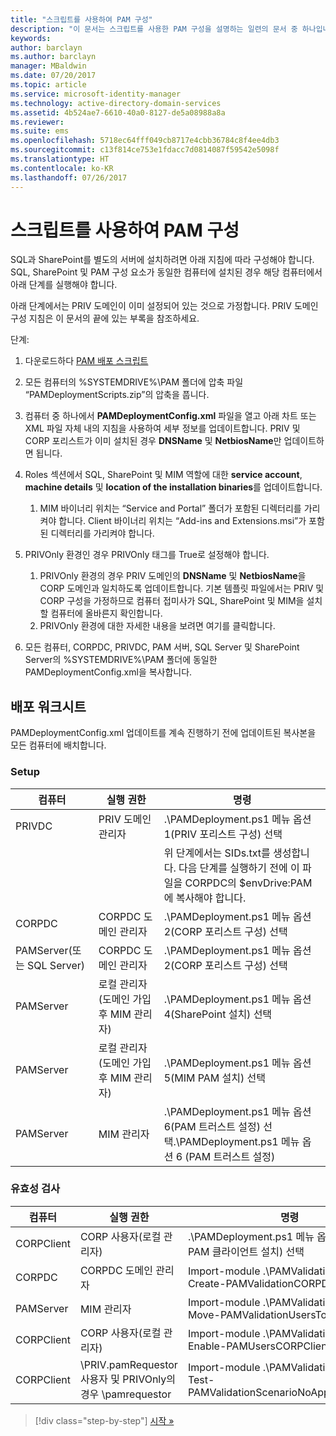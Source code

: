 ```yaml
---
title: "스크립트를 사용하여 PAM 구성"
description: "이 문서는 스크립트를 사용한 PAM 구성을 설명하는 일련의 문서 중 하나입니다. 여기서는 PAM 배포 스크립트에서 사용하는 XML 파일을 수정하는 방법을 설명합니다."
keywords: 
author: barclayn
ms.author: barclayn
manager: MBaldwin
ms.date: 07/20/2017
ms.topic: article
ms.service: microsoft-identity-manager
ms.technology: active-directory-domain-services
ms.assetid: 4b524ae7-6610-40a0-8127-de5a08988a8a
ms.reviewer: 
ms.suite: ems
ms.openlocfilehash: 5718ec64fff049cb8717e4cbb36784c8f4ee4db3
ms.sourcegitcommit: c13f814ce753e1fdacc7d0814087f59542e5098f
ms.translationtype: HT
ms.contentlocale: ko-KR
ms.lasthandoff: 07/26/2017
---
```

# <a name="configure-pam-using-scripts"></a>스크립트를 사용하여 PAM 구성

SQL과 SharePoint를 별도의 서버에 설치하려면 아래 지침에 따라 구성해야 합니다. SQL, SharePoint 및 PAM 구성 요소가 동일한 컴퓨터에 설치된 경우 해당 컴퓨터에서 아래 단계를 실행해야 합니다.

아래 단계에서는 PRIV 도메인이 이미 설정되어 있는 것으로 가정합니다. PRIV 도메인 구성 지침은 이 문서의 끝에 있는 부록을 참조하세요.

단계:

1. 다운로드하다 [PAM 배포 스크립트](https://www.microsoft.com/download/details.aspx?id=53941)
2. 모든 컴퓨터의 %SYSTEMDRIVE%\PAM 폴더에 압축 파일 “PAMDeploymentScripts.zip”의 압축을 풉니다.
3. 컴퓨터 중 하나에서 **PAMDeploymentConfig.xml** 파일을 열고 아래 차트 또는 XML 파일 자체 내의 지침을 사용하여 세부 정보를 업데이트합니다. PRIV 및 CORP 포리스트가 이미 설치된 경우 **DNSName** 및 **NetbiosName**만 업데이트하면 됩니다.
4. Roles 섹션에서 SQL, SharePoint 및 MIM 역할에 대한 **service account**, **machine details** 및 **location of the installation binaries**를 업데이트합니다.
    1. MIM 바이너리 위치는 “Service and Portal” 폴더가 포함된 디렉터리를 가리켜야 합니다. Client 바이너리 위치는 “Add-ins and Extensions.msi”가 포함된 디렉터리를 가리켜야 합니다.

5. PRIVOnly 환경인 경우 PRIVOnly 태그를 True로 설정해야 합니다.
    1. PRIVOnly 환경의 경우 PRIV 도메인의 **DNSName** 및 **NetbiosName**을 CORP 도메인과 일치하도록 업데이트합니다. 기본 템플릿 파일에서는 PRIV 및 CORP 구성을 가정하므로 컴퓨터 접미사가 SQL, SharePoint 및 MIM을 설치할 컴퓨터에 올바른지 확인합니다.
    2. PRIVOnly 환경에 대한 자세한 내용을 보려면 여기를 클릭합니다.

6. 모든 컴퓨터, CORPDC, PRIVDC, PAM 서버, SQL Server 및 SharePoint Server의 %SYSTEMDRIVE%\PAM 폴더에 동일한 PAMDeploymentConfig.xml을 복사합니다.


## <a name="deployment-worksheet"></a>배포 워크시트

PAMDeploymentConfig.xml 업데이트를 계속 진행하기 전에 업데이트된 복사본을 모든 컴퓨터에 배치합니다.

### <a name="setup"></a>Setup

|컴퓨터   | 실행 권한   |명령   |
|---|---|---|
|  PRIVDC |PRIV 도메인 관리자   | .\PAMDeployment.ps1 메뉴 옵션 1(PRIV 포리스트 구성) 선택   |
|   |   |  위 단계에서는 SIDs.txt를 생성합니다. 다음 단계를 실행하기 전에 이 파일을 CORPDC의 $envDrive:PAM에 복사해야 합니다. |
| CORPDC  |CORPDC 도메인 관리자   | .\PAMDeployment.ps1 메뉴 옵션 2(CORP 포리스트 구성) 선택   |
| PAMServer(또는 SQL Server)   |CORPDC 도메인 관리자   |  .\PAMDeployment.ps1 메뉴 옵션 2(CORP 포리스트 구성) 선택  |
|  PAMServer |  로컬 관리자(도메인 가입 후 MIM 관리자) |  .\PAMDeployment.ps1 메뉴 옵션 4(SharePoint 설치) 선택  |
| PAMServer  | 로컬 관리자(도메인 가입 후 MIM 관리자)  | .\PAMDeployment.ps1 메뉴 옵션 5(MIM PAM 설치) 선택   |
|  PAMServer |MIM 관리자   | .\PAMDeployment.ps1 메뉴 옵션 6(PAM 트러스트 설정) 선택.\PAMDeployment.ps1 메뉴 옵션 6 (PAM 트러스트 설정) |

### <a name="validation"></a>유효성 검사

|  컴퓨터 | 실행 권한   | 명령   |
|---|---|---|
| CORPClient  | CORP 사용자(로컬 관리자)  |   .\PAMDeployment.ps1 메뉴 옵션 7(MIM PAM 클라이언트 설치) 선택  |
| CORPDC  | CORPDC 도메인 관리자   | Import-module .\PAMValidation.psm1, Create-PAMValidationCORPDCConfig   |
| PAMServer   | MIM 관리자  | Import-module .\PAMValidation.psm1, Move-PAMValidationUsersToPAM  |
| CORPClient  | CORP 사용자(로컬 관리자)   |   Import-module .\PAMValidation.psm1, Enable-PAMUsersCORPClientRemote |
|  CORPClient | <PRIV>\PRIV.pamRequestor 사용자 및 PRIVOnly의 경우 <CORP>\pamrequestor   | Import-module .\PAMValidation.psm1, Test-PAMValidationScenarioNoApprovalRequest  |


>[!div class="step-by-step"]
[시작 »](sp1-step1-configuring-priv-domain.md)
